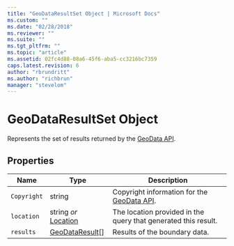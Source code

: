 ```yaml
---
title: "GeoDataResultSet Object | Microsoft Docs"
ms.custom: ""
ms.date: "02/28/2018"
ms.reviewer: ""
ms.suite: ""
ms.tgt_pltfrm: ""
ms.topic: "article"
ms.assetid: 02fc4d88-08a6-45f6-aba5-cc3216bc7359
caps.latest.revision: 6
author: "rbrundritt"
ms.author: "richbrun"
manager: "stevelom"
---
```

# GeoDataResultSet Object
Represents the set of results returned by the [GeoData API](../spatial-data-services/geodata-api.md).

## Properties

Name            | Type                  | Description
--------------- | --------------------- | --------------------------------
`Copyright`       | string                | Copyright information for the [GeoData API](../spatial-data-services/geodata-api.md).
`location`        | string _or_ [Location](../v8-web-control/location-class.md)  | The location provided in the query that generated this result.
`results`         | [GeoDataResult](../v8-web-control/geodataresult-object.md)[]      | Results of the boundary data.
